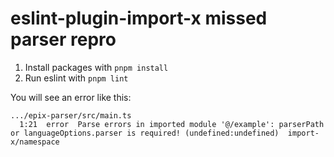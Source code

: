 # eslint-plugin-import-x missed parser repro

1. Install packages with `pnpm install`
2. Run eslint with `pnpm lint`

You will see an error like this:

```
.../epix-parser/src/main.ts
  1:21  error  Parse errors in imported module '@/example': parserPath or languageOptions.parser is required! (undefined:undefined)  import-x/namespace
```

